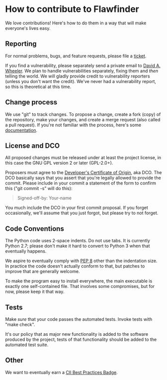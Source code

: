 # How to contribute to Flawfinder

We love contributions!  Here's how to do them in a way that will
make everyone's lives easy.

## Reporting

For normal problems, bugs, and feature requests, please file a
[ticket](https://sourceforge.net/p/flawfinder/_list/tickets).

If you find a vulnerability, please separately send a private email to
[David A. Wheeler](https://www.dwheeler.com/contactme.html).
We plan to handle vulnerabilities separately, fixing them and *then*
telling the world.  We will gladly provide credit to vulnerability reporters
(unless you don't want the credit).  We've never had a vulnerability
report, so this is theoretical at this time.

## Change process

We use "git" to track changes.  To propose a change, create a fork
(copy) of the repository, make your changes, and create a
merge request (also called a pull request).
If you're not familiar with the process, here's some
[documentation](https://sourceforge.net/p/forge/documentation/Git/).

## License and DCO

All proposed changes must be released under at least the project license,
in this case the GNU GPL version 2 or later (GPL-2.0+).

Proposers must agree to the
[Developer's Certificate of Origin](https://developercertificate.org/),
aka DCO.
The DCO basically says that you assert that you're legally allowed to
provide the commit.  Please include in your commit a statement of the
form to confirm this ("git commit -s" will do this):

> Signed-off-by: Your-name <your-email-address>

You much include the DCO in your first commit proposal.
If you forget occasionally, we'll assume that you just forgot, but
please try to not forget.

## Code Conventions

The Python code uses 2-space indents. Do not use tabs.
It is currently Python 2.7; please don't make it hard to convert
to Python 3 when that eventually happens.

We aspire to eventually comply with
[PEP 8](https://www.python.org/dev/peps/pep-0008/) other than the
indentation size.  In practice the code doesn't actually conform to that,
but patches to improve that are generally welcome.

To make the program easy to install everywhere, the main executable
is exactly one self-contained file.  That involves some compromises,
but for now, please keep it that way.

## Tests

Make *sure* that your code passes the automated tests. Invoke tests with
"make check".

It's our policy that as major new functionality is added to the software
produced by the project, tests of that functionality should be added to
the automated test suite.

## Other

We want to eventually earn a
[CII Best Practices Badge](https://bestpractices.coreinfrastructure.org/projects/323).
